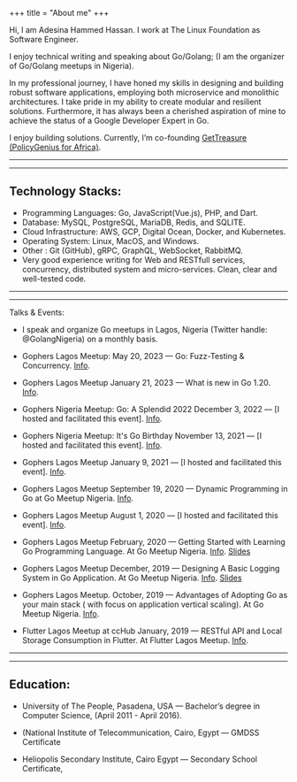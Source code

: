 +++
title = "About me"
+++

Hi, I am Adesina Hammed Hassan. I work at The Linux Foundation as Software Engineer.

I enjoy technical writing and speaking about Go/Golang; (I am the organizer of Go/Golang meetups in Nigeria).

In my professional journey, I have honed my skills in designing and building robust software applications, employing both microservice and monolithic architectures. 
I take pride in my ability to create modular and resilient solutions. 
Furthermore, it has always been a cherished aspiration of mine to achieve the status of a Google Developer Expert in Go.

I enjoy building solutions. Currently, I’m co-founding [GetTreasure (PolicyGenius for Africa)](https://gettreasure.com).


-----------------------------------
-----------------------------------

Technology Stacks:
-
* Programming Languages: Go, JavaScript(Vue.js), PHP, and Dart.
* Database: MySQL, PostgreSQL, MariaDB, Redis, and SQLITE.
* Cloud Infrastructure: AWS, GCP, Digital Ocean, Docker, and Kubernetes.
* Operating System: Linux, MacOS, and Windows.
* Other : Git (GitHub), gRPC, GraphQL, WebSocket, RabbitMQ. 
* Very good experience writing for Web and RESTfull services, concurrency, distributed system and micro-services. Clean, clear and well-tested code.


-----------------------------------
-----------------------------------


Talks & Events:

* I speak and organize Go meetups in Lagos, Nigeria (Twitter handle: @GolangNigeria) on a monthly basis.

* Gophers Lagos Meetup: 
May 20, 2023 — Go: Fuzz-Testing & Concurrency. [Info]( https://www.meetup.com/golangnigeria/events/293579848/).

* Gophers Lagos Meetup
January 21, 2023 — What is new in Go 1.20. [Info](https://www.meetup.com/golangnigeria/events/291056777/).

* Gophers Nigeria Meetup: Go: A Splendid 2022
December 3, 2022 — [I hosted and facilitated this event]. [Info](https://www.meetup.com/golangnigeria/events/290017512/).

* Gophers Nigeria Meetup: It's Go Birthday
November 13, 2021 — [I hosted and facilitated this event]. [Info](https://www.meetup.com/golangnigeria/events/281969887/).

* Gophers Lagos Meetup
January 9, 2021 — [I hosted and facilitated this event]. [Info](https://www.meetup.com/golangnigeria/events/274776873/).

* Gophers Lagos Meetup
September 19, 2020 — Dynamic Programming in Go at Go Meetup Nigeria. [Info](https://www.meetup.com/golangnigeria/events/273304231/).

* Gophers Lagos Meetup
August 1, 2020 — [I hosted and facilitated this event]. [Info](https://www.meetup.com/golangnigeria/events/272231123/). 

* Gophers Lagos Meetup
February, 2020 — Getting Started with Learning Go Programming Language. At Go Meetup Nigeria. [Info](https://www.meetup.com/GolangNigeria/events/268265927/). [Slides](https://docs.google.com/presentation/d/1fxABjRUpel8_MJYNZn3m_oBRk6oiMP-qadGg6KkTKwA/edit?usp=sharing)

* Gophers Lagos Meetup
December, 2019 — Designing A Basic Logging System in Go Application. At Go Meetup Nigeria. [Info](https://www.meetup.com/GolangNigeria/events/267184204/). [Slides]( https://docs.google.com/presentation/d/1ZN1-OPuvMf2KQcHgXNYzkAVpmmngu8c1y8I3vSHNFT4/edit?usp=sharing)

* Gophers Lagos Meetup.
October, 2019 — Advantages of Adopting Go as your main stack ( with focus on application vertical scaling). At Go Meetup Nigeria. [Info](https://www.meetup.com/GolangNigeria/events/265507431/).

* Flutter Lagos Meetup at ccHub
January, 2019 — RESTful API and Local Storage Consumption in Flutter. At Flutter Lagos Meetup. [Info](https://docs.google.com/presentation/d/1aNT9xlc8wNSlKa_y_Hj4s7SIU7dOFXFHH0X9P8afB14/edit#slide=id.gc6f9e470d_0_0).

-----------------------------------
-----------------------------------


Education:
-

* University of The People, Pasadena, USA — Bachelor’s degree in Computer Science, (April 2011 - April 2016).
<!-- * Al-Azhar University, Cairo, Egypt — Bachelor's degree in Arabic Literature.  -->
<!-- (May 2017 - May 2013). -->
* (National Institute of Telecommunication, Cairo, Egypt — GMDSS Certificate 
<!-- (October 2007 - October 2009). -->
* Heliopolis Secondary Institute, Cairo Egypt — Secondary School Certificate, 
<!-- (2003 - 2005). -->
